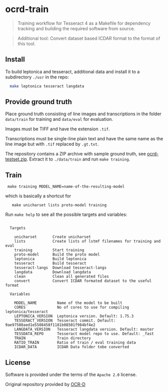 # ocrd-train

> Training workflow for Tesseract 4 as a Makefile for dependency tracking and
  building the required software from source.  

> Additional tool: Convert dataset based ICDAR format to the format of this tool.  

## Install

To build leptonica and tesseract, additional data and install it to a subdirectory `./usr` in the repo:

```sh
  make leptonica tesseract langdata
```

## Provide ground truth

Place ground truth consisting of line images and transcriptions in the folder
`data/train` for training and `data/eval` for evaluation.

Images must be TIFF and have the extension `.tif`.

Transcriptions must be single-line plain text and have the same name as the
line image but with `.tif` replaced by `.gt.txt`.

The repository contains a ZIP archive with sample ground truth, see
[ocrd-testset.zip](./ocrd-testset.zip). Extract it to `./data/train` and run
`make training`.

## Train

```
 make training MODEL_NAME=name-of-the-resulting-model
```

which is basically a shortcut for

```
   make unicharset lists proto-model training
```

Run `make help` to see all the possible targets and variables:

<!-- BEGIN-EVAL -w '```' '```' -- make help -->
```

  Targets

    unicharset       Create unicharset
    lists            Create lists of lstmf filenames for training and eval
    training         Start training
    proto-model      Build the proto model
    leptonica        Build leptonica
    tesseract        Build tesseract
    tesseract-langs  Download tesseract-langs
    langdata         Download langdata
    clean            Clean all generated files
    convert          Convert ICDAR formated dataset to the useful format

  Variables

    MODEL_NAME         Name of the model to be built
    CORES              No of cores to use for compiling leptonica/tesseract
    LEPTONICA_VERSION  Leptonica version. Default: 1.75.3
    TESSERACT_VERSION  Tesseract commit. Default: 9ae97508aed1e5508458f1181b08501f984bf4e2
    LANGDATA_VERSION   Tesseract langdata version. Default: master
    TESSDATA_REPO      Tesseract model repo to use. Default: _fast
    TRAIN              Train directory
    RATIO_TRAIN        Ratio of train / eval training data
    ICDAR_DATA         ICDAR Data folder tobe converted
```

<!-- END-EVAL -->

## License

Software is provided under the terms of the `Apache 2.0` license.

Original repository provided by [OCR-D](https://github.com/OCR-D/ocrd-train)
